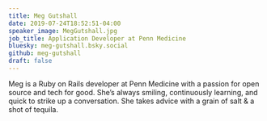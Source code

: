 ```yaml
---
title: Meg Gutshall
date: 2019-07-24T18:52:51-04:00
speaker_image: MegGutshall.jpg
job_title: Application Developer at Penn Medicine
bluesky: meg-gutshall.bsky.social
github: meg-gutshall
draft: false
---
```


Meg is a Ruby on Rails developer at Penn Medicine with a passion for open source and tech for good. She’s always smiling, continuously learning, and quick to strike up a conversation. She takes advice with a grain of salt & a shot of tequila.